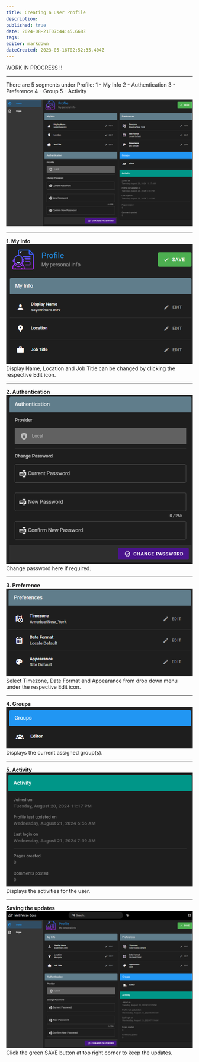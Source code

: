 ```yaml
---
title: Creating a User Profile
description: 
published: true
date: 2024-08-21T07:44:45.668Z
tags: 
editor: markdown
dateCreated: 2023-05-16T02:52:35.404Z
---
```


WORK IN PROGRESS !!

---
There are 5 segments under Profile:
1 - My Info
2 - Authentication
3 - Preference
4 - Group
5 - Activity

![100_profile_overall.png](/profile-guides/100_profile_overall.png)

---
**1. My Info**
![110_myinfo.png](/profile-guides/110_myinfo.png)
Display Name, Location and Job Title can be changed by clicking the respective Edit icon.

---
**2. Authentication**
![120_authentication.png](/profile-guides/120_authentication.png)
Change password here if required.

---
**3. Preference**
![130_preference.png](/profile-guides/130_preference.png)
Select Timezone, Date Format and Appearance from drop down menu under the respective Edit icon.

---
**4. Groups**
![140_group_info.png](/profile-guides/140_group_info.png)
Displays the current assigned group(s). 

---
**5. Activity**
![150_activity.png](/profile-guides/150_activity.png)
Displays the activities for the user.

---
**Saving the updates**
![160_save.png](/profile-guides/160_save.png)
Click the green SAVE button at top right corner to keep the updates.